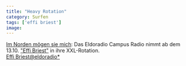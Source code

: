 ```yaml
---
title: "Heavy Rotation"
category: Surfen
tags: ['effi briest']
image: 
---
```


[Im Norden mögen sie mich](http://www.misantropolis.de/2008/10/platte-der-woche/): Das Eldoradio Campus Radio nimmt ab dem 13.10. ["Effi Briest"](/musik/effi-briest) in ihre XXL-Rotation.  
[Effi Briest@eldoradio\*](http://www.eldoradio.de/cms.php/xxl)